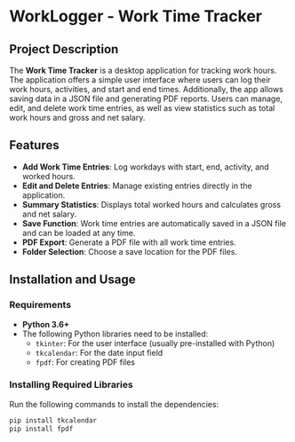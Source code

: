 # WorkLogger - Work Time Tracker

## Project Description

The **Work Time Tracker** is a desktop application for tracking work hours. The application offers a simple user interface where users can log their work hours, activities, and start and end times.
Additionally, the app allows saving data in a JSON file and generating PDF reports.
Users can manage, edit, and delete work time entries, as well as view statistics such as total work hours and gross and net salary.

## Features

- **Add Work Time Entries**: Log workdays with start, end, activity, and worked hours.
- **Edit and Delete Entries**: Manage existing entries directly in the application.
- **Summary Statistics**: Displays total worked hours and calculates gross and net salary.
- **Save Function**: Work time entries are automatically saved in a JSON file and can be loaded at any time.
- **PDF Export**: Generate a PDF file with all work time entries.
- **Folder Selection**: Choose a save location for the PDF files.

## Installation and Usage
### Requirements

- **Python 3.6+**
- The following Python libraries need to be installed:
  - `tkinter`: For the user interface (usually pre-installed with Python)
  - `tkcalendar`: For the date input field
  - `fpdf`: For creating PDF files

### Installing Required Libraries

Run the following commands to install the dependencies:

```bash
pip install tkcalendar
pip install fpdf
